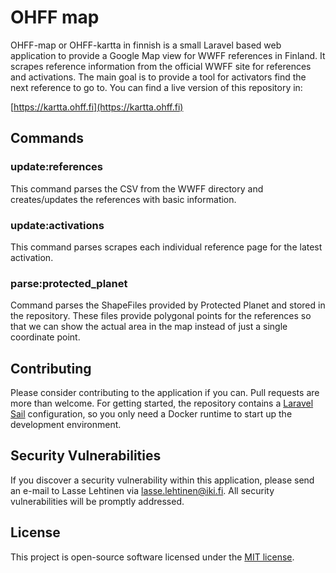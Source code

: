 
# OHFF map

OHFF-map or OHFF-kartta in finnish is a small Laravel based web application to provide a Google Map view for WWFF references in Finland. It scrapes reference information from the official WWFF site for references and activations. The main goal is to provide a tool for activators find the next reference to go to. You can find a live version of this repository in:

[https://kartta.ohff.fi](https://kartta.ohff.fi)

## Commands

### update:references

This command parses the CSV from the WWFF directory and creates/updates the references with basic information.

### update:activations

This command parses scrapes each individual reference page for the latest activation.

### parse:protected_planet

Command parses the ShapeFiles provided by Protected Planet and stored in the repository. These files provide polygonal points for the references so that 
we can show the actual area in the map instead of just a single coordinate point.

## Contributing

Please consider contributing to the application if you can. Pull requests are more than welcome. For getting started, the repository contains a [Laravel Sail](https://laravel.com/docs/8.x/sail) configuration, so you only need a Docker runtime to start up the development environment.

## Security Vulnerabilities

If you discover a security vulnerability within this application, please send an e-mail to Lasse Lehtinen via [lasse.lehtinen@iki.fi](mailto:lasse.lehtinen@iki.fi). All security vulnerabilities will be promptly addressed.

## License

This project is open-source software licensed under the [MIT license](https://opensource.org/licenses/MIT).
